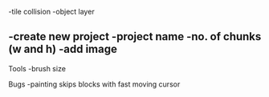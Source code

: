 -tile collision
-object layer


-create new project
  -project name
  -no. of chunks (w and h)
  -add image
  -


Tools
-brush size



Bugs
-painting skips blocks with fast moving cursor
